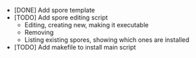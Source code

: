  * [DONE] Add spore template
 * [TODO] Add spore editing script
   * Editing, creating new, making it executable
   * Removing
   * Listing existing spores, showing which ones are installed
 * [TODO] Add makefile to install main script
